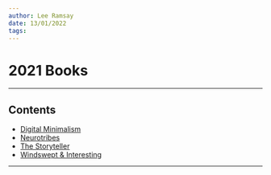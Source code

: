 ```yaml
---
author: Lee Ramsay
date: 13/01/2022
tags:
---
```


# 2021 Books
---
 
## Contents

*  [Digital Minimalism](Digital%20Minimalism.md)
* [Neurotribes](Neurotribes.md)
* [The Storyteller](The%20Storyteller.md)
* [Windswept & Interesting](Windswept%20&%20Interesting.md)

___
